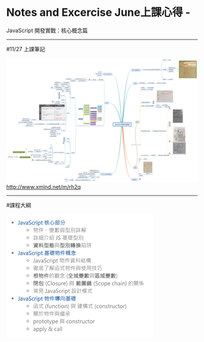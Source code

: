Notes and Excercise 
June上課心得 - 
=============================
JavaScript 開發實戰：核心概念篇 

---------------------


#11/27 上課筆記

![image](https://github.com/june50232/javascriptAdvancedExcercise/raw/master/images/mindmap.png)
http://www.xmind.net/m/rh2q


---------------------


#課程大綱

![image](https://github.com/june50232/javascriptAdvancedExcercise/raw/master/images/context.png)



